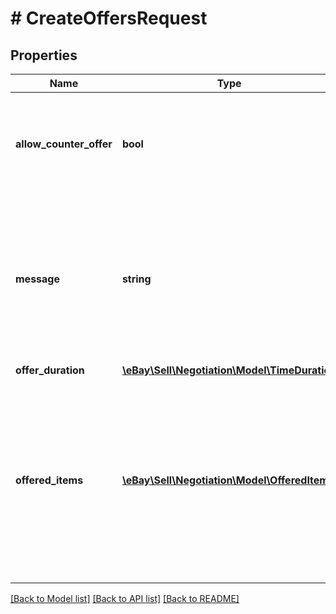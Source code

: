 # # CreateOffersRequest

## Properties

Name | Type | Description | Notes
------------ | ------------- | ------------- | -------------
**allow_counter_offer** | **bool** | If set to true, the buyer is allowed to make a counter-offer to the seller&#39;s offer. Note: Currently, you must set this field to false; counter-offers are not supported in this release. Default: false | [optional]
**message** | **string** | A seller-defined message related to the offer being made. This message is sent to the list of &amp;quot;interested&amp;quot; buyers. To increase the conversion rate of the offers a seller makes to buyers, eBay recommends you always add a customized message to your offers. Maximum length: 2,000 characters | [optional]
**offer_duration** | [**\eBay\Sell\Negotiation\Model\TimeDuration**](TimeDuration.md) |  | [optional]
**offered_items** | [**\eBay\Sell\Negotiation\Model\OfferedItem[]**](OfferedItem.md) | An array of objects where each object contains the details of an offer and the ID of the listing on which the offer is being made. Note that the service does not currently support the creation of multiple offers with a single call to sendOfferToInterestedBuyer. With this, each request can target only one listing at a time and you must populate this array with a single element that contains the details of one offer. | [optional]

[[Back to Model list]](../../README.md#models) [[Back to API list]](../../README.md#endpoints) [[Back to README]](../../README.md)
